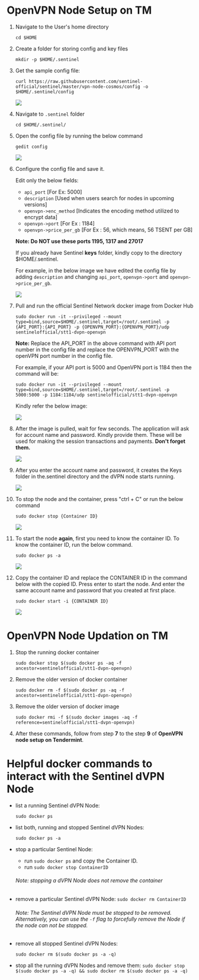 OpenVPN Node Setup on TM
===

1. Navigate to the User's home directory

    `cd $HOME`

2. Create a folder for storing config and key files

    `mkdir -p $HOME/.sentinel`

3. Get the sample config file:

    `curl https://raw.githubusercontent.com/sentinel-official/sentinel/master/vpn-node-cosmos/config -o $HOME/.sentinel/config`

    ![](https://i.imgur.com/fsaUtQO.png)
    
4. Navigate to ```.sentinel``` folder

    `cd $HOME/.sentinel/`

5. Open the config file by running the below command

    `gedit config`

    ![](https://i.imgur.com/HwCqxRc.png)

6. Configure the config file and save it.

    Edit only the below fields:

    - ```api_port``` [For Ex:  5000]
    - ```description```  [Used when users search for nodes in upcoming versions]
    - ```openvpn->enc_method``` [Indicates the encoding method utilized to encrypt data]
    - ```openvpn->port``` [For Ex : 1184]
    - ```openvpn->price_per_gb``` [For Ex : 56, which means, 56 TSENT per GB]

    **Note: Do NOT use these ports 1195, 1317 and 27017**

    If you already have Sentinel **keys** folder, kindly copy to the directory $HOME/.sentinel.

    For example, in the below image we have edited the config file by adding ```description``` and changing ```api_port```, ```openvpn->port``` and ```openvpn->price_per_gb```.

    ![](https://i.imgur.com/39CHrLC.png)

7. Pull and run the official Sentinel Network docker image from Docker Hub

    `sudo docker run -it --privileged --mount         type=bind,source=$HOME/.sentinel,target=/root/.sentinel -p {API_PORT}:{API_PORT} -p {OPENVPN_PORT}:{OPENVPN_PORT}/udp sentinelofficial/stt1-dvpn-openvpn`

    **Note:** Replace the API_PORT in the above command with API port number in the config file and replace the OPENVPN_PORT with the openVPN port number in the config file.
    
    For example, if your API port is 5000 and OpenVPN port is 1184 then the command will be: 
    
    ```sudo docker run -it --privileged --mount         type=bind,source=$HOME/.sentinel,target=/root/.sentinel -p 5000:5000 -p 1184:1184/udp sentinelofficial/stt1-dvpn-openvpn```
    
    Kindly refer the below image:
    
    ![](https://i.imgur.com/M4i5mbG.png)

8. After the image is pulled, wait for few seconds. The application will ask for account name and password. Kindly provide them. These will be used for making the session transactions and payments. **Don't forget them.**


    ![](https://i.imgur.com/B86UNEh.png)
    
9. After you enter the account name and password, it creates the Keys folder in the.sentinel directory and the dVPN node starts running.
   
    ![](https://i.imgur.com/3MhqfUC.png)
       
10. To stop the node and the container, press "ctrl + C" or run the below command

    `sudo docker stop {Container ID}` 
    
    ![](https://i.imgur.com/2Q54mmm.png)
    
11. To start the node **again**, first you need to know the container ID. To know the container ID, run the below command. 
     
     `sudo docker ps -a`
    
    ![](https://i.imgur.com/Clin9Ao.png)
    
12. Copy the container ID and replace the CONTAINER ID in the command below with the copied ID. Press enter to start the node. And enter the same account name and password that you created at first place.

    `sudo docker start -i {CONTAINER ID}`    
    
    ![](https://i.imgur.com/55A0M0W.png)


    
OpenVPN Node Updation on TM
===

1. Stop the running docker container

    `sudo docker stop $(sudo docker ps -aq -f   ancestor=sentinelofficial/stt1-dvpn-openvpn)`

2. Remove the older version of docker container

    `sudo docker rm -f $(sudo docker ps -aq -f ancestor=sentinelofficial/stt1-dvpn-openvpn)`

3. Remove the older version of docker image

    `sudo docker rmi -f $(sudo docker images -aq -f reference=sentinelofficial/stt1-dvpn-openvpn)`

4. After these commands, follow from step **7** to the step **9** of **OpenVPN node setup on Tendermint**.


Helpful docker commands to interact with the Sentinel dVPN Node
===

*  list a running Sentinel dVPN Node: 

    ```sudo docker ps```

* list both, running and stopped Sentinel dVPN Nodes:

    ```sudo docker ps -a```
    
* stop a particular Sentinel Node:

    * run ```sudo docker ps``` and copy the Container ID.
    * run ```sudo docker stop ContainerID```
 
     ###### Note: stopping a dVPN Node does not remove the container
 
* remove a particular Sentinel dVPN Node:
    ```sudo docker rm ContainerID```

    ###### Note: The Sentinel dVPN Node must be stopped to be removed. Alternatively, you can use the `-f` flag to forcefully remove the Node if the node can not be stopped.

* remove all stopped Sentinel dVPN Nodes:

    ```sudo docker rm $(sudo docker ps -a -q)```
    
* stop all the running dVPN Nodes and remove them:
    ```sudo docker stop $(sudo docker ps -a -q) && sudo docker rm $(sudo docker ps -a -q)```         
